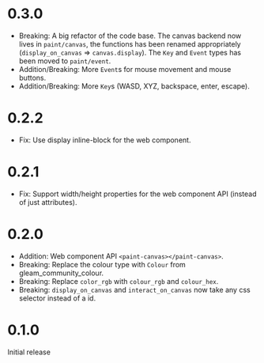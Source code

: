 # 0.3.0
- Breaking: A big refactor of the code base. The canvas backend now lives in `paint/canvas`, the functions has been renamed appropriately (`display_on_canvas` => `canvas.display`). The `Key` and `Event` types has been moved to `paint/event`.
- Addition/Breaking: More `Event`s for mouse movement and mouse buttons.
- Addition/Breaking: More `Key`s (WASD, XYZ, backspace, enter, escape).

# 0.2.2
- Fix: Use display inline-block for the web component.

# 0.2.1
- Fix: Support width/height properties for the web component API (instead of just attributes).

# 0.2.0
- Addition: Web component API `<paint-canvas></paint-canvas>`.
- Breaking: Replace the colour type with `Colour` from gleam_community_colour.
- Breaking: Replace `color_rgb` with `colour_rgb` and `colour_hex`.
- Breaking: `display_on_canvas` and `interact_on_canvas` now take any css selector instead of a id.

# 0.1.0
Initial release
